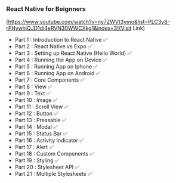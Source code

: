 ### React Native for Beignners
[https://www.youtube.com/watch?v=ny7ZWVt3ymo&list=PLC3y8-rFHvwhiQJD1di4eRVN30WWCXkg1&index=3](Visit Link)

- Part 1 : Introduction to React Native ✅
- Part 2 : React Native vs Expo ✅
- Part 3 : Setting up React Native (Hello World) ✅
- Part 4 : Running the App on Device ✅
- Part 5 : Running App on Iphone ✅
- Part 6 : Running App on Android ✅
- Part 7 : Core Components ✅
- Part 8 : View ✅
- Part 9 : Text ✅
- Part 10 : Image ✅
- Part 11 : Scroll View ✅
- Part 12 : Button ✅
- Part 13 : Pressable ✅
- Part 14 : Modal ✅
- Part 15 : Status Bar ✅
- Part 16 : Activity Indicator ✅
- Part 17 : Alert ✅
- Part 18 : Custom Components ✅
- Part 19 : Styling ✅
- Part 20 : Stylesheet API ✅
- Part 21 : Multiple Stylesheets ✅